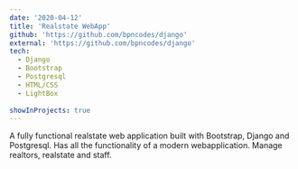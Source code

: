 ```yaml
---
date: '2020-04-12'
title: 'Realstate WebApp'
github: 'https://github.com/bpncodes/django'
external: 'https://github.com/bpncodes/django'
tech:
  - Django
  - Bootstrap
  - Postgresql
  - HTML/CSS
  - LightBox
  
showInProjects: true
---
```


A fully functional realstate web application built with Bootstrap, Django and Postgresql. Has all the functionality of a modern webapplication. Manage realtors, realstate and staff.